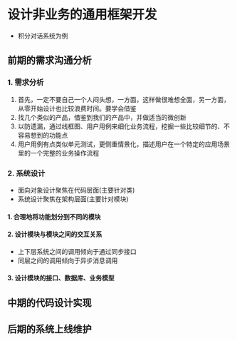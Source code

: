 # 设计非业务的通用框架开发

- 积分对话系统为例

## 前期的需求沟通分析

### 1. 需求分析

1. 首先，一定不要自己一个人闷头想，一方面，这样做很难想全面，另一方面，从零开始设计也比较浪费时间。要学会借鉴
2. 找几个类似的产品，借鉴到我们的产品中，并做适当的微创新
3. 以防遗漏，通过线框图、用户用例来细化业务流程，挖掘一些比较细节的、不容易想到的功能点
4. 用户用例有点类似单元测试，更侧重情景化，描述用户在一个特定的应用场景里的一个完整的业务操作流程

### 2. 系统设计

- 面向对象设计聚焦在代码层面(主要针对类)
- 系统设计聚焦在架构层面(主要针对模块)

#### 1. 合理地将功能划分到不同的模块

#### 2. 设计模块与模块之间的交互关系

- 上下层系统之间的调用倾向于通过同步接口
- 同层之间的调用倾向于异步消息调用

#### 3. 设计模块的接口、数据库、业务模型

## 中期的代码设计实现

## 后期的系统上线维护
